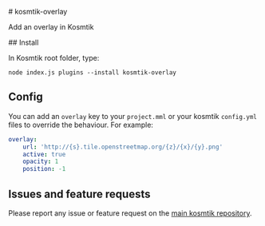 # kosmtik-overlay

Add an overlay in Kosmtik

## Install

In Kosmtik root folder, type:

`node index.js plugins --install kosmtik-overlay`

## Config

You can add an `overlay` key to your `project.mml` or your kosmtik `config.yml`
files to override the behaviour. For example:

```yml
overlay:
    url: 'http://{s}.tile.openstreetmap.org/{z}/{x}/{y}.png'
    active: true
    opacity: 1
    position: -1

```

## Issues and feature requests

Please report any issue or feature request on the [main kosmtik repository](https://github.com/kosmtik/kosmtik/issues).
